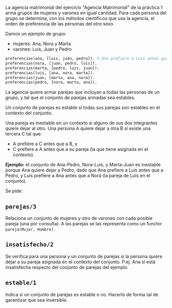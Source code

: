La agencia matrimonial del ejercicio "Agencia Matrimonial" de la práctica 1 arma grupos de mujeres y varones en igual cantidad. Para cada persona del grupo se determina, con los métodos científicos que usa la agencia, el orden de preferencia de las personas del otro sexo.

Damos un ejemplo de grupo:

* mujeres: Ana, Nora y Marta
* varones: Luis, Juan y Pedro

```prolog
preferencias(ana, [luis, juan, pedro]). % Ana prefiere a Luis antes que a Juan y a Juan antes que a Pedro.
preferencias(nora, [juan, pedro, luis]).
preferencias(marta, [pedro, luis, juan]).
preferencias(luis, [ana, nora, marta]).
preferencias(juan, [marta, ana, nora]).
preferencias(pedro, [nora, marta, ana]).
```

La agencia quiere armar parejas que incluyan a todas las personas de un grupo, y tal que el conjunto de parejas armadas sea estables.

Un conjunto de parejas es estable si todas sus parejas son estables en el contexto del conjunto.

Una pareja es inestable en un contexto si alguno de sus dos integrantes quiere dejar al otro. Una persona A quiere dejar a otra B si existe una tercera C tal que:
 
* A prefiere a C antes que a B, y
* C prefiere a A antes que a su pareja (la que tiene asignada en el contexto).

**Ejemplo:** el conjunto de Ana-Pedro, Nora-Luis, y Marta-Juan es inestable porque Ana quiere dejar a Pedro, dado que Ana prefiere a Luis antes que a Pedro, y Luis prefiere a Ana antes que a Nora (la pareja de Luis en el conjunto).

Se pide:

## `parejas/3`

Relaciona un conjunto de mujeres y otro de varones con cada posible pareja (una por consulta). A las parejas se las representa como un functor `pareja(Mujer, Hombre)`.

## `insatisfecho/2`

Se verifica para una persona y un conjunto de parejas si la persona quiere dejar a su pareja asignada en el contexto del conjunto.
P.ej. Ana sí está insatisfecha respecto del conjunto de parejas del ejemplo.

## `estable/1`

Indica si un conjunto de parejas es estable o no. Hacerlo de forma tal de garantizar que sea inversible.